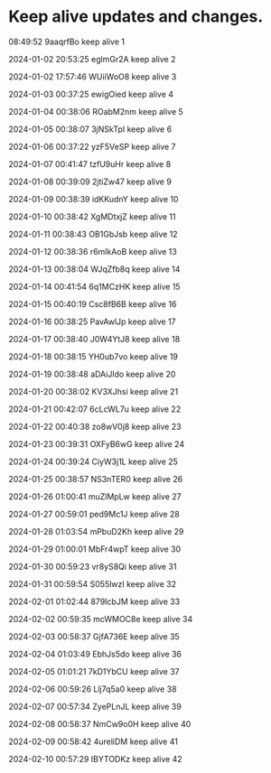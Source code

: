 # Keep alive updates and changes.

08:49:52 9aaqrfBo  keep alive 1

2024-01-02 20:53:25 eglmGr2A  keep alive 2

2024-01-02 17:57:46 WUiiWoO8  keep alive 3

2024-01-03 00:37:25 ewigOied  keep alive 4

2024-01-04 00:38:06 ROabM2nm  keep alive 5

2024-01-05 00:38:07 3jNSkTpI  keep alive 6

2024-01-06 00:37:22 yzF5VeSP  keep alive 7

2024-01-07 00:41:47 tzfU9uHr  keep alive 8

2024-01-08 00:39:09 2jtiZw47  keep alive 9

2024-01-09 00:38:39 idKKudnY  keep alive 10

2024-01-10 00:38:42 XgMDtxjZ  keep alive 11

2024-01-11 00:38:43 OB1GbJsb  keep alive 12

2024-01-12 00:38:36 r6mlkAoB  keep alive 13

2024-01-13 00:38:04 WJqZfb8q  keep alive 14


2024-01-14 00:41:54 6q1MCzHK  keep alive 15

2024-01-15 00:40:19 Csc8fB6B  keep alive 16

2024-01-16 00:38:25 PavAwlJp  keep alive 17

2024-01-17 00:38:40 J0W4YtJ8  keep alive 18

2024-01-18 00:38:15 YH0ub7vo  keep alive 19

2024-01-19 00:38:48 aDAiJldo  keep alive 20

2024-01-20 00:38:02 KV3XJhsi  keep alive 21

2024-01-21 00:42:07 6cLcWL7u  keep alive 22

2024-01-22 00:40:38 zo8wV0j8  keep alive 23

2024-01-23 00:39:31 OXFyB6wG  keep alive 24

2024-01-24 00:39:24 CiyW3j1L  keep alive 25

2024-01-25 00:38:57 NS3nTER0  keep alive 26





2024-01-26 01:00:41 muZlMpLw  keep alive 27

2024-01-27 00:59:01 ped9Mc1J  keep alive 28

2024-01-28 01:03:54 mPbuD2Kh  keep alive 29

2024-01-29 01:00:01 MbFr4wpT  keep alive 30

2024-01-30 00:59:23 vr8yS8Qi  keep alive 31

2024-01-31 00:59:54 S055lwzI  keep alive 32

2024-02-01 01:02:44 879IcbJM  keep alive 33

2024-02-02 00:59:35 mcWMOC8e  keep alive 34

2024-02-03 00:58:37 GjfA736E  keep alive 35

2024-02-04 01:03:49 EbhJs5do  keep alive 36

2024-02-05 01:01:21 7kD1YbCU  keep alive 37

2024-02-06 00:59:26 Llj7q5a0  keep alive 38

2024-02-07 00:57:34 ZyePLnJL  keep alive 39

2024-02-08 00:58:37 NmCw9o0H  keep alive 40

2024-02-09 00:58:42 4ureliDM  keep alive 41

2024-02-10 00:57:29 IBYTODKz  keep alive 42
